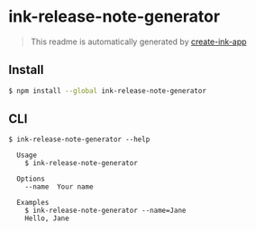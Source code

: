 # ink-release-note-generator

> This readme is automatically generated by [create-ink-app](https://github.com/vadimdemedes/create-ink-app)


## Install

```bash
$ npm install --global ink-release-note-generator
```


## CLI

```
$ ink-release-note-generator --help

  Usage
    $ ink-release-note-generator

  Options
    --name  Your name

  Examples
    $ ink-release-note-generator --name=Jane
    Hello, Jane
```

